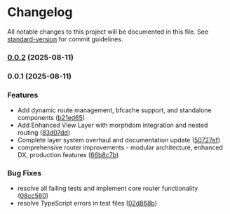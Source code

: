 # Changelog

All notable changes to this project will be documented in this file. See [standard-version](https://github.com/conventional-changelog/standard-version) for commit guidelines.

### [0.0.2](https://github.com/doeixd/combi-router/compare/v0.0.1...v0.0.2) (2025-08-11)

### 0.0.1 (2025-08-11)


### Features

* Add dynamic route management, bfcache support, and standalone components ([b21ed65](https://github.com/doeixd/combi-router/commit/b21ed652af5a1432874bfe12740a3ff902eaf2b0))
* Add Enhanced View Layer with morphdom integration and nested routing ([83d07dd](https://github.com/doeixd/combi-router/commit/83d07dd02db9c5bf0fedf15afbb878218af56a00))
* Complete layer system overhaul and documentation update ([50727ef](https://github.com/doeixd/combi-router/commit/50727ef38a452efab1009d0b988639884441c6db))
* comprehensive router improvements - modular architecture, enhanced DX, production features ([66b8c7b](https://github.com/doeixd/combi-router/commit/66b8c7b1d633b428e1f11c7f50f73db0ef215a5e))


### Bug Fixes

* resolve all failing tests and implement core router functionality ([08cc560](https://github.com/doeixd/combi-router/commit/08cc56055611ae1d3609ca9ddd51fb7651f5726a))
* resolve TypeScript errors in test files ([02d868b](https://github.com/doeixd/combi-router/commit/02d868b1eb17c580f5a1c9bed94acf966f4fa000))
